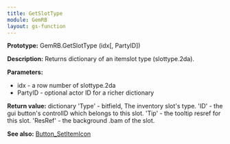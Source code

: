 ```yaml
---
title: GetSlotType
module: GemRB
layout: gs-function
---
```


**Prototype:** GemRB.GetSlotType (idx[, PartyID])

**Description:** Returns dictionary of an itemslot type (slottype.2da).

**Parameters:**
  * idx - a row number of slottype.2da
  * PartyID - optional actor ID for a richer dictionary

**Return value:** dictionary
'Type'   - bitfield, The inventory slot's type.
'ID'     - the gui button's controlID which belongs to this slot.
'Tip'    - the tooltip resref for this slot.
'ResRef' - the background .bam of the slot.

**See also:** [Button_SetItemIcon](Button_SetItemIcon.md)

